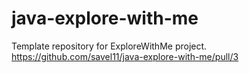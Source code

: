 # java-explore-with-me
Template repository for ExploreWithMe project.
https://github.com/savel11/java-explore-with-me/pull/3